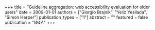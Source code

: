 +++
title = "Guideline aggregation: web accessibility evaluation for older users"
date = 2009-01-01
authors = ["Giorgio Brajnik", "Yeliz Yesilada", "Simon Harper"]
publication_types = ["1"]
abstract = ""
featured = false
publication = "*W4A*"
+++

